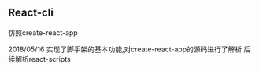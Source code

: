 ## React-cli 
仿照create-react-app

2018/05/16 
实现了脚手架的基本功能,对create-react-app的源码进行了解析
后续解析react-scripts
